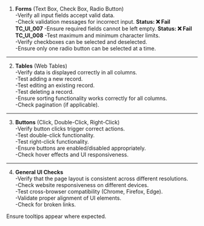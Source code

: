 1. **Forms**
   (Text Box, Check Box, Radio Button)  
  -Verify all input fields accept valid data.  
  -Check validation messages for incorrect input.  **Status: ❌ Fail  TC_UI_007** 
  -Ensure required fields cannot be left empty.   **Status: ❌ Fail  TC_UI_008** 
  -Test maximum and minimum character limits.  
  -Verify checkboxes can be selected and deselected.  
  -Ensure only one radio button can be selected at a time.  
---
2. **Tables** (Web Tables)  
  -Verify data is displayed correctly in all columns.  
  -Test adding a new record.  
  -Test editing an existing record.  
  -Test deleting a record.  
  -Ensure sorting functionality works correctly for all columns.  
  -Check pagination (if applicable).  
---
3. **Buttons** (Click, Double-Click, Right-Click)  
  -Verify button clicks trigger correct actions.  
  -Test double-click functionality.  
  -Test right-click functionality.  
  -Ensure buttons are enabled/disabled appropriately.  
  -Check hover effects and UI responsiveness.  
---
4. **General UI Checks**   
  -Verify that the page layout is consistent across different resolutions.  
  -Check website responsiveness on different devices.  
  -Test cross-browser compatibility (Chrome, Firefox, Edge).  
  -Validate proper alignment of UI elements.  
  -Check for broken links.  

Ensure tooltips appear where expected.  
